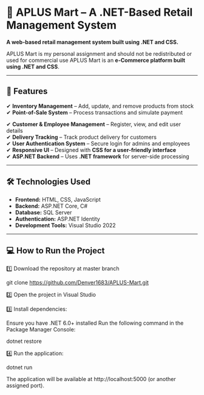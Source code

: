 # 🛒 APLUS Mart – A .NET-Based Retail Management System  
**A web-based retail management system built using .NET and CSS.**  

APLUS Mart is my personal assignment and should not be redistributed or used for commercial use
APLUS Mart is an **e-Commerce platform built using .NET and CSS**.

---

## 📌 Features  
✔ **Inventory Management** – Add, update, and remove products from stock  
✔ **Point-of-Sale System** – Process transactions and simulate payment

✔ **Customer & Employee Management** – Register, view, and edit user details  
✔ **Delivery Tracking** – Track product delivery for customers  
✔ **User Authentication System** – Secure login for admins and employees  
✔ **Responsive UI** – Designed with **CSS for a user-friendly interface**  
✔ **ASP.NET Backend** – Uses **.NET framework** for server-side processing  

---

## 🛠️ Technologies Used  
- **Frontend:** HTML, CSS, JavaScript  
- **Backend:** ASP.NET Core, C#  
- **Database:** SQL Server  
- **Authentication:** ASP.NET Identity  
- **Development Tools:** Visual Studio 2022

---

## 💻 How to Run the Project  
1️⃣ Download the repository at master branch 


git clone https://github.com/Denver1683/APLUS-Mart.git


2️⃣ Open the project in Visual Studio

3️⃣ Install dependencies:

Ensure you have .NET 6.0+ installed
Run the following command in the Package Manager Console:


dotnet restore


4️⃣ Run the application:


dotnet run


The application will be available at http://localhost:5000 (or another assigned port). 
